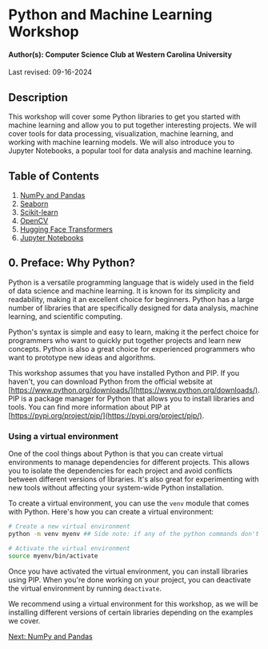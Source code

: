 # Python and Machine Learning Workshop

#### Author(s): Computer Science Club at Western Carolina University

Last revised: 09-16-2024

## Description

This workshop will cover some Python libraries to get you started with machine learning and allow you to put together interesting projects. We will cover tools for data processing, visualization, machine learning, and working with machine learning models. We will also introduce you to Jupyter Notebooks, a popular tool for data analysis and machine learning.

## Table of Contents

1. [NumPy and Pandas](01_numpy_and_pandas.md)
2. [Seaborn](02_seaborn.md)
3. [Scikit-learn](03_scikit-learn.md)
4. [OpenCV](04_opencv.md)
5. [Hugging Face Transformers](05_hugging_face_transformers.md)
6. [Jupyter Notebooks](06_jupyter_notebooks.md)

## 0. Preface: Why Python?

Python is a versatile programming language that is widely used in the field of data science and machine learning. It is known for its simplicity and readability, making it an excellent choice for beginners. Python has a large number of libraries that are specifically designed for data analysis, machine learning, and scientific computing.

Python's syntax is simple and easy to learn, making it the perfect choice for programmers who want to quickly put together projects and learn new concepts. Python is also a great choice for experienced programmers who want to prototype new ideas and algorithms.

This workshop assumes that you have installed Python and PIP. If you haven't, you can download Python from the official website at [https://www.python.org/downloads/](https://www.python.org/downloads/). PIP is a package manager for Python that allows you to install libraries and tools. You can find more information about PIP at [https://pypi.org/project/pip/](https://pypi.org/project/pip/).

### Using a virtual environment

One of the cool things about Python is that you can create virtual environments to manage dependencies for different projects. This allows you to isolate the dependencies for each project and avoid conflicts between different versions of libraries. It's also great for experimenting with new tools without affecting your system-wide Python installation.

To create a virtual environment, you can use the `venv` module that comes with Python. Here's how you can create a virtual environment:

```bash
# Create a new virtual environment
python -m venv myenv ## Side note: if any of the python commands don't work, try using `python3` instead of `python`

# Activate the virtual environment
source myenv/bin/activate
```

Once you have activated the virtual environment, you can install libraries using PIP. When you're done working on your project, you can deactivate the virtual environment by running `deactivate`.

We recommend using a virtual environment for this workshop, as we will be installing different versions of certain libraries depending on the examples we cover.

[Next: NumPy and Pandas](01_numpy_and_pandas.md)
